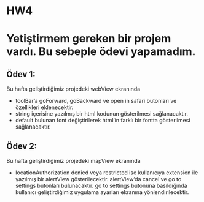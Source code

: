 # HW4
# Yetiştirmem gereken bir projem vardı. Bu sebeple ödevi yapamadım.
## Ödev 1: 
Bu hafta geliştirdiğimiz projedeki webView ekranında 
- toolBar’a goForward, goBackward ve open in safari butonları ve özellikleri eklenecektir.
- string içerisine yazılmış bir html kodunun gösterilmesi sağlanacaktır.
- default bulunan font değiştirilerek html’in farklı bir fontta gösterilmesi sağlanacaktır. 

## Ödev 2: 
Bu hafta geliştirdiğimiz projedeki mapView ekranında
- locationAuthorization denied veya restricted ise kullanıcıya extension ile yazılmış bir alertView gösterilecektir. alertView’da cancel ve go to settings butonları bulunacaktır. go to settings butonuna basıldığında kullanıcı geliştirdiğimiz uygulama ayarları ekranına yönlendirilecektir.
